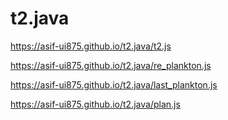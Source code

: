 # t2.java
https://asif-ui875.github.io/t2.java/t2.js

https://asif-ui875.github.io/t2.java/re_plankton.js

https://asif-ui875.github.io/t2.java/last_plankton.js

https://asif-ui875.github.io/t2.java/plan.js
